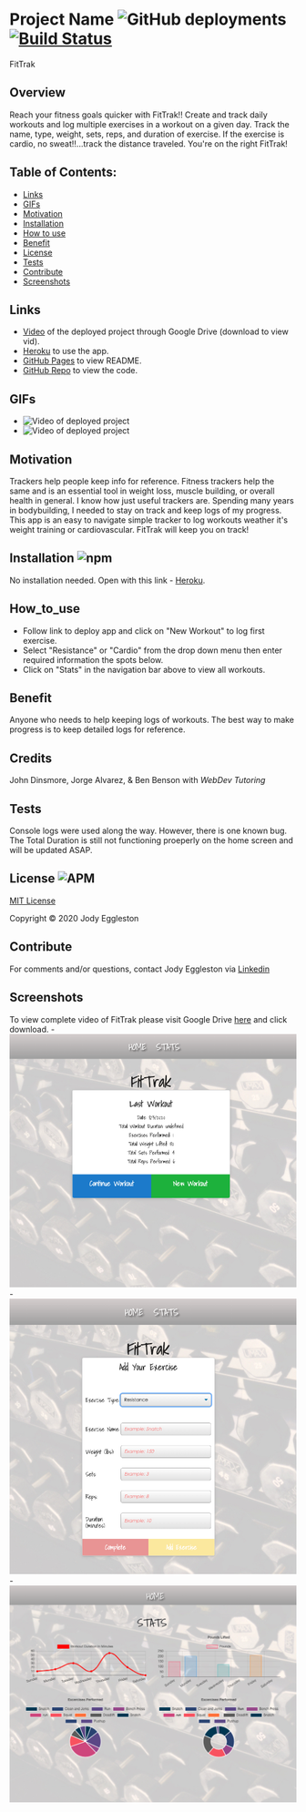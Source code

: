  # Project Name ![GitHub deployments](https://img.shields.io/github/deployments/badges/shields/shields-staging?color=pink) [![Build Status](https://travis-ci.com/jmeggles/17_FitTrak.svg?token=8E1CwBw77wPRNcJKXNDv&branch=master)](https://travis-ci.com/jmeggles/17_FitTrak)
  FitTrak

  ## Overview 
  Reach your fitness goals quicker with FitTrak!! Create and track daily workouts and log multiple exercises in a workout on a given day. Track the name, type, weight, sets, reps, and duration of exercise. If the exercise is cardio, no sweat!!...track the distance traveled.  You're on the right FitTrak!

  ## Table of Contents:
  - [Links](#Links)
  - [GIFs](#GIFs)
  - [Motivation](#Motivation)
  - [Installation](#Installation)
  - [How to use](#How_to_use)
  - [Benefit](#Benefit)
  - [License](#License)
  - [Tests](#Tests)
  - [Contribute](#Contribute)
  - [Screenshots](#Screenshots)

  ## Links
  - [Video](https://drive.google.com/file/d/1IjnHgv2WOny1pHBLBSynCb7MhYCyWxOp/view) of the deployed project through Google Drive (download to view vid).
  - [Heroku](https://fit-trak.herokuapp.com/) to use the app.
  - [GitHub Pages](https://jmeggles.github.io/17_FitTrak/) to view README.
  - [GitHub Repo](https://github.com/jmeggles/17_FitTrak) to view the code.

 ## GIFs 
  - ![Video of deployed project](https://media.giphy.com/media/eKJDGmBIwUJLHmDjXM/giphy.gif)
  - ![Video of deployed project](https://media.giphy.com/media/McPHKu2zV5fImDZMYj/giphy.gif)

  
  ## Motivation
  Trackers help people keep info for reference.  Fitness trackers help the same and is an essential tool in weight loss, muscle building, or overall health in general. I know how just useful trackers are.  Spending many years in bodybuilding, I needed to stay on track and keep logs of my progress.  This app is an easy to navigate simple tracker to log workouts weather it's weight training or cardiovascular.  FitTrak will keep you on track!  

  ## Installation ![npm](https://img.shields.io/npm/v/npm?color=pink&style=plastic) 
  No installation needed.  Open with this link  - [Heroku](https://fit-trak.herokuapp.com/).

  ## How_to_use
  - Follow link to deploy app and click on "New Workout" to log first exercise.  
  - Select "Resistance" or "Cardio" from the drop down menu then enter required information the spots below.  
  - Click on "Stats" in the navigation bar above to view all workouts.

  ## Benefit
  Anyone who needs to help keeping logs of workouts.  The best way to make progress is to keep detailed logs for reference.  

  ## Credits
  John Dinsmore, Jorge Alvarez, & Ben Benson with *WebDev Tutoring*

  ## Tests
  Console logs were used along the way.  However, there is one known bug.  The Total Duration is still not functioning proeperly on the home screen and will be updated ASAP.  
 
  ## License ![APM](https://img.shields.io/apm/l/npm?color=pink&style=plastic)
  [MIT License](https://opensource.org/licenses/MIT)
  
  Copyright © 2020 Jody Eggleston 

  ## Contribute
  For comments and/or questions, contact Jody Eggleston via 
  [Linkedin](https://www.linkedin.com/in/jody-eggleston/)

  ## Screenshots
  To view complete video of FitTrak please visit Google Drive [here](https://drive.google.com/file/d/1IjnHgv2WOny1pHBLBSynCb7MhYCyWxOp/view) and click download.
    - ![Screenshot of deployed project](./public/assets/images/screenshot1.png)  
    - ![Screenshot of deployed project](./public/assets/images/screenshot2.png)
    - ![Screenshot of deployed project](./public/assets/images/screenshot3.png)  
